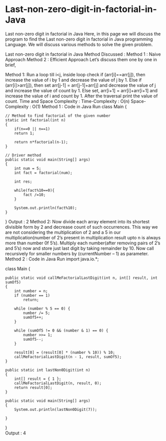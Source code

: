 # Last-non-zero-digit-in-factorial-in-Java

Last non-zero digit in factorial in Java
Here, in this page we will discuss the program to find the Last non-zero digit in factorial in Java programming Language. We will discuss various methods to solve the given problem.

Last non-zero digit in factorial in Java
Method Discussed :
Method 1 : Naive Approach
Method 2 : Efficient Approach
Let’s discuss them one by one in brief,

Method 1:
Run a loop till i<j, inside loop check if (arr[i]==arr[j]), then increase the value of i by 1 and decrease the value of j by 1.
Else if (arr[i]>arr[j]), then set arr[j-1] = arr[j-1]+arr[j] and decrease the value of j and increase the value of count by 1.
Else set, arr[i+1] = arr[i]+arr[i+1] and increase the value of i and count by 1.
After the traversal print the value of count.
Time and Space Complexity :
Time-Complexity : O(n)
Space-Complexity : O(1)
Method 1 : Code in Java
Run
class Main {
 
    // Method to find factorial of the given number
    static int factorial(int n)
    {
        if(n==0 || n==1)
        return 1;
        
        return n*factorial(n-1);
    }
 
    // Driver method
    public static void main(String[] args)
    {
        int num = 5;
        int fact = factorial(num);
        
        int res;
        
        while(fact%10==0){
            fact /=10;
        }
        
        System.out.println(fact%10);
    }
}
Output :
2
Method 2:
Now divide each array element into its shortest divisible form by 2 and decrease count of such occurrences. This way we are not considering the multiplication of 2 and a 5 in our multiplication(number of 2’s present in multiplication result upto n is always more than number 0f 5’s).
Multiply each number(after removing pairs of 2’s and 5’s) now and store just last digit by taking remainder by 10.
Now call recursively for smaller numbers by (currentNumber – 1) as parameter.
Method 2 : Code in Java
Run
import java.io.*;
 
class Main {
   
    public static void callMeFactorialLastDigit(int n, int[] result, int sumOf5)
    {
        int number = n;
        if (number == 1)
            return; 
 
        while (number % 5 == 0) {
            number /= 5;
            sumOf5++;
        }
 
        while (sumOf5 != 0 && (number & 1) == 0) {
            number >>= 1; 
            sumOf5--;
        }
 
        result[0] = (result[0] * (number % 10)) % 10;
        callMeFactorialLastDigit(n - 1, result, sumOf5);
    }
 
    public static int lastNon0Digit(int n)
    {
        int[] result = { 1 }; 
        callMeFactorialLastDigit(n, result, 0);
        return result[0];
    }
 
    public static void main(String[] args)
    {
        System.out.println(lastNon0Digit(7)); 
        
    }
}  
Output :
4
